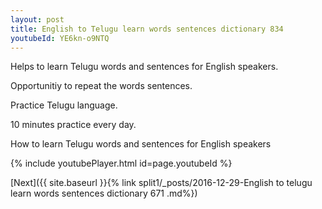 ```yaml
---
layout: post
title: English to Telugu learn words sentences dictionary 834 
youtubeId: YE6kn-o9NTQ
---
```

 
 
Helps to learn Telugu words and sentences for English speakers.

Opportunitiy to repeat the words sentences. 

Practice Telugu language. 
 
10 minutes practice every day. 
 
How to learn Telugu words and sentences for English speakers 
 
{% include youtubePlayer.html id=page.youtubeId %}
 
 
[Next]({{ site.baseurl }}{% link  split1/_posts/2016-12-29-English to telugu learn words sentences dictionary 671 .md%})
 
